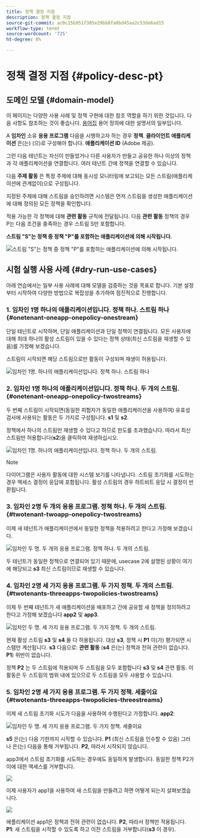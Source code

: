 ```yaml
---
title: 정책 결정 지점
description: 정책 결정 지점
source-git-commit: ac0c15b951f305e29bb8fa0bd45aa2c53de6ad15
workflow-type: tm+mt
source-wordcount: '725'
ht-degree: 0%

---
```



# 정책 결정 지점 {#policy-desc-pt}

## 도메인 모델 {#domain-model}

이 페이지는 다양한 사용 사례 및 정책 구현에 대한 참조 역할을 하기 위한 것입니다. 다음 사항도 참조하는 것이 좋습니다. [용어집](/help/concurrency-monitoring/cm-glossary.md) 용어 정의에 대한 설명서의 일부입니다.

A **임차인** 소유 **응용 프로그램** 다음을 시행하고자 하는 경우 **정책**. **클라이언트 애플리케이션** 은(는) (으)로 구성해야 합니다. **애플리케이션 ID** (Adobe 제공).

그런 다음 테넌트는 자신이 만들었거나 다른 사용자가 만들고 공유한 하나 이상의 정책과 각 애플리케이션을 연결합니다. 여러 테넌트 간에 정책을 연결할 수 있습니다.

다음 **주제 활동** 은 특정 주제에 대해 동시성 모니터링에 보고되는 모든 스트림(애플리케이션에 관계없이)으로 구성됩니다.

지정된 주제에 대해 스트림을 승인하려면 시스템은 먼저 스트림을 생성한 애플리케이션에 대해 정의된 모든 정책을 확인합니다.

적용 가능한 각 정책에 대해 **관련 활동** 규칙에 전달됩니다. 다음 **관련 활동** 정책의 경우 P는 다음 조건을 충족하는 경우 스트림 S만 포함합니다.

**스트림 &quot;S&quot;는 정책 중 정책 &quot;P&quot;를 포함하는 애플리케이션에 의해 시작됩니다.**

![스트림 &quot;S&quot;는 정책 중 정책 &quot;P&quot;를 포함하는 애플리케이션에 의해 시작됩니다.](assets/pdp-domain-model.png)

## 시험 실행 사용 사례 {#dry-run-use-cases}

아래 연습에서는 일부 사용 사례에 대해 모델을 검증하는 것을 목표로 합니다. 기본 설정부터 시작하여 다양한 방법으로 복잡성을 추가하여 점진적으로 진행합니다.

### 1. 임차인 1명 하나의 애플리케이션입니다. 정책 하나. 스트림 하나 {#onetenant-oneapp-onepolicy-onestream}

단일 테넌트로 시작하며, 단일 애플리케이션과 단일 정책이 연결됩니다. 모든 사용자에 대해 최대 하나의 활성 스트림이 있을 수 있다는 정책 상태(최신 스트림을 재생할 수 있음)를 가정해 보겠습니다.

스트림이 시작되면 해당 스트림으로만 활동이 구성되며 재생이 허용됩니다.

![임차인 1명. 하나의 애플리케이션입니다. 정책 하나. 스트림 하나](assets/onetenant-app-policy-stream.png)


### 2. 임차인 1명 하나의 애플리케이션입니다. 정책 하나. 두 개의 스트림. {#onetenant-oneapp-onepolicy-twostreams}

두 번째 스트림이 시작되면(동일한 피험자가 동일한 애플리케이션을 사용하여) 유효성 검사에 사용되는 활동은 두 가지로 구성됩니다. **s1** 및 **s2**.

정책에서 하나의 스트림만 재생할 수 있다고 하므로 한도를 초과했습니다. 따라서 최신 스트림만 허용합니다(**s2**)을 클릭하여 재생하십시오.

![임차인 1명. 하나의 애플리케이션입니다. 정책 하나. 두 개의 스트림.](assets/tenant-app-policy-twostream.png)

>[!NOTE]
>
>다이어그램은 사용자 활동에 대한 시스템 보기를 나타냅니다. 스트림 초기화를 시도하는 경우 액세스 결정이 응답에 포함됩니다. 활성 스트림의 경우 하트비트 응답 시 결정이 반환됩니다.

### 3. 임차인 2명 두 개의 응용 프로그램. 정책 하나. 두 개의 스트림. {#twotenant-twoapp-onepolicy-twostreams}

이제 새 테넌트가 애플리케이션에서 동일한 정책을 적용하려고 한다고 가정해 보겠습니다.

![임차인 두 명. 두 개의 응용 프로그램. 정책 하나. 두 개의 스트림.](assets/onepolicy-twotenant-app-stream.png)

두 테넌트가 동일한 정책으로 연결되어 있기 때문에, usecase 2에 설명된 상황이 여기에 해당되고 **s3** 최신 스트림이므로 재생할 수 있습니다.

### 4. 임차인 2명 세 가지 응용 프로그램. 두 가지 정책. 두 개의 스트림. {#twotenants-threeapps-twopolicies-twostreams}

이제 두 번째 테넌트가 새 애플리케이션을 배포하고 간에 공유할 새 정책을 정의하려고 한다고 가정해 보겠습니다 **app2** 및 **app3**.

![임차인 두 명. 세 가지 응용 프로그램. 두 가지 정책. 두 개의 스트림.](assets/twotenant-policies-streams-threeapps.png)

현재 활성 스트림 **s3** 및 **s4** 둘 다 허용됩니다. 대상 **s3**, 정책 시 **P1** 이(가) 평가되면 시스템만 계산됩니다. **s3** 다음으로: **관련 활동** (**s4** 은(는) 정책과 전혀 관련이 없습니다. **P1**) 위반이 없습니다.

정책 **P2** 는 두 스트림에 적용되며 두 스트림을 모두 포함합니다 **s3** 및 **s4** 관련 활동. 이 활동은 두 스트림의 범위 내에 있으므로 두 스트림을 모두 사용할 수 있습니다.

### 5. 임차인 2명 세 가지 응용 프로그램. 두 가지 정책. 세줄이요 {#twotenants-threeapps-twopolicies-threestreams}

이제 새 스트림 초기화 시도가 다음을 사용하여 수행된다고 가정합니다. **app2**:

![임차인 두 명. 세 가지 응용 프로그램. 두 가지 정책. 세줄이요](assets/twotenants-policies-threeapps-streams.png)

**s5** 은(는) 다음 기한까지 시작할 수 있습니다. **P1** (최신 스트림을 인수할 수 있음) 그러나 은(는) 다음을 통해 거부됩니다. **P2**, 따라서 시작되지 않습니다.

app3에서 스트림 초기화를 시도하는 경우에도 동일하게 발생합니다. 동일한 정책 P2가 이에 대한 액세스를 거부합니다.

![](assets/stream-init-attempted-app3.png)

이제 사용자가 app1을 사용하여 새 스트림을 만들려고 하면 어떻게 되는지 살펴보겠습니다.

![](assets/new-stream-with-app1.png)

애플리케이션 app1은 정책과 전혀 관련이 없습니다. **P2**, 따라서 정책만 적용됩니다. **P1**: 새 스트림을 시작할 수 있도록 하고 이전 스트림을 거부합니다(**s3** 이 경우).

